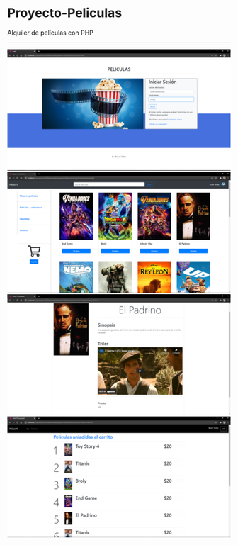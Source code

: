 # Proyecto-Peliculas
Alquiler de películas con PHP
<hr>
<div>
  <img src="assets/peliculas-login.PNG" alt="image">
  <img src="assets/peliculas.PNG" alt="image">
  <img src="assets/pelicula.PNG" alt="image">
  <img src="assets/carrito.PNG" alt="image">
<div>
